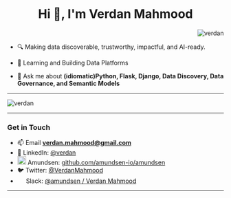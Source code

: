 <h1 align="center">Hi 👋, I'm Verdan Mahmood</h1>

<p align="right"> <img src="https://komarev.com/ghpvc/?username=verdan" alt="verdan" /> </p>

- 🔍 Making data discoverable, trustworthy, impactful, and AI-ready.

- 🌱 Learning and Building Data Platforms

- 💬 Ask me about **(idiomatic)Python, Flask, Django, Data Discovery, Data Governance, and Semantic Models**

---
<p>
  <img src="https://github-readme-stats.vercel.app/api?username=verdan&show_icons=true" alt="verdan" />
</p>

---
### Get in Touch
- 📫 Email **verdan.mahmood@gmail.com**
- 👔&nbsp;LinkedIn: [@verdan](https://www.linkedin.com/in/verdan/)
- <img src="https://raw.githubusercontent.com/lyft/amundsen/master/docs/img/logos/amundsen_mark_orange.svg?sanitize=true" width="20px" />&nbsp;Amundsen: [github.com/amundsen-io/amundsen](https://github.com/amundsen-io/amundsen)
- 🐦&nbsp;Twitter: [@VerdanMahmood](https://twitter.com/VerdanMahmood)
- <img src="https://user-images.githubusercontent.com/4712430/87982839-04f40a80-ca9d-11ea-8cd3-688d9a9dbfd4.png" height="16px" /> Slack: [@amundsen / Verdan Mahmood](https://join.slack.com/t/amundsenworkspace/shared_invite/enQtNTk2ODQ1NDU1NDI0LTc3MzQyZmM0ZGFjNzg5MzY1MzJlZTg4YjQ4YTU0ZmMxYWU2MmVlMzhhY2MzMTc1MDg0MzRjNTA4MzRkMGE0Nzk)
---
